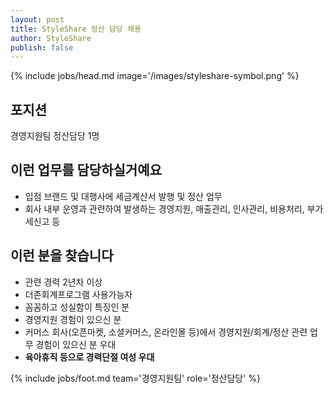 ```yaml
---
layout: post
title: StyleShare 정산 담당 채용
author: StyleShare
publish: false
---
```


{% include jobs/head.md image='/images/styleshare-symbol.png' %}


## 포지션

경영지원팀 정산담당 1명


## 이런 업무를 담당하실거예요

- 입점 브랜드 및 대행사에 세금계산서 발행 및 정산 업무
- 회사 내부 운영과 관련하여 발생하는 경영지원, 매출관리, 인사관리, 비용처리, 부가세신고 등


## 이런 분을 찾습니다

- 관련 경력 2년차 이상
- 더존회계프로그램 사용가능자
- 꼼꼼하고 성실함이 특징인 분
- 경영지원 경험이 있으신 분
- 커머스 회사(오픈마켓, 소셜커머스, 온라인몰 등)에서 경영지원/회계/정산 관련 업무 경험이 있으신 분 우대
- **육아휴직 등으로 경력단절 여성 우대**

{% include jobs/foot.md team='경영지원팀' role='정산담당' %}
